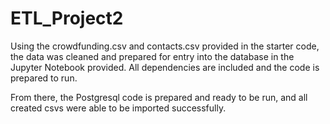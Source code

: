 # ETL_Project2

Using the crowdfunding.csv and contacts.csv provided in the starter code, the data was cleaned and prepared for entry into the database in the Jupyter Notebook provided. All dependencies are included and the code is prepared to run.

From there, the Postgresql code is prepared and ready to be run, and all created csvs were able to be imported successfully.